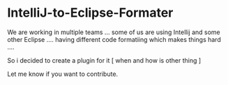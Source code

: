 # IntelliJ-to-Eclipse-Formater

We are working in multiple teams ... some of us are using Intellij and some other Eclipse .... having different code formatiing which makes things hard ....

So i decided to create a plugin for it [ when and how is other thing ]

Let me know if you want to contribute.
